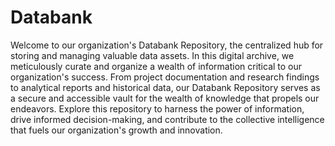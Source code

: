 
# Databank

Welcome to our organization's Databank Repository, the centralized hub for storing and managing valuable data assets. In this digital archive, we meticulously curate and organize a wealth of information critical to our organization's success. From project documentation and research findings to analytical reports and historical data, our Databank Repository serves as a secure and accessible vault for the wealth of knowledge that propels our endeavors. Explore this repository to harness the power of information, drive informed decision-making, and contribute to the collective intelligence that fuels our organization's growth and innovation.